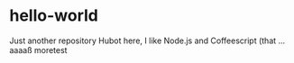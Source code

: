 # hello-world
Just another repository
Hubot here, I like Node.js and Coffeescript (that ...
aaaaß
moretest
